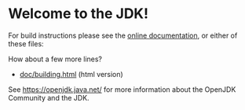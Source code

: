 # Welcome to the JDK!

For build instructions please see the
[online documentation](https://openjdk.java.net/groups/build/doc/building.html),
or either of these files:

How about a few more lines?

- [doc/building.html](doc/building.html) (html version)

See <https://openjdk.java.net/> for more information about
the OpenJDK Community and the JDK.
